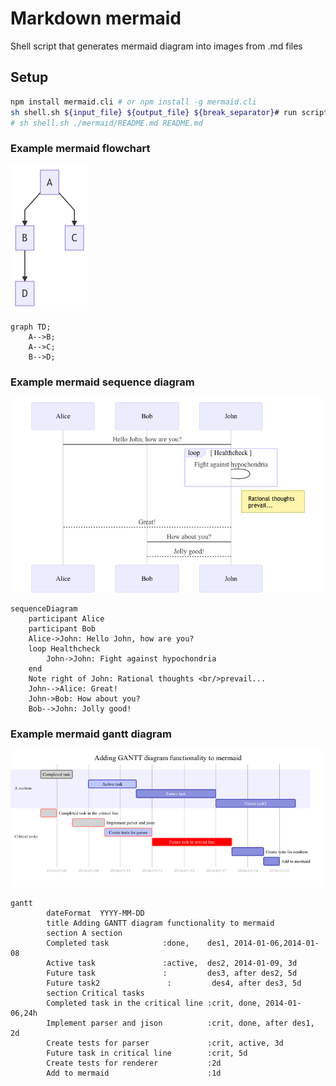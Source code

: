 # Markdown mermaid
Shell script that generates mermaid diagram into images from .md files

## Setup
``` bash
npm install mermaid.cli # or npm install -g mermaid.cli
sh shell.sh ${input_file} ${output_file} ${break_separator}# run script
# sh shell.sh ./mermaid/README.md README.md 
```

### Example mermaid flowchart
![flow](./mermaid/images/flow.png "flow")
```mermaid flow
graph TD;
    A-->B;
    A-->C;
    B-->D;
```



### Example mermaid sequence diagram
![sequence](./mermaid/images/sequence.png "sequence")
```mermaid sequence
sequenceDiagram
    participant Alice
    participant Bob
    Alice->John: Hello John, how are you?
    loop Healthcheck
        John->John: Fight against hypochondria
    end
    Note right of John: Rational thoughts <br/>prevail...
    John-->Alice: Great!
    John->Bob: How about you?
    Bob-->John: Jolly good!
```



### Example mermaid gantt diagram
![gantt](./mermaid/images/gantt.png "gantt")
```mermaid gantt
gantt
        dateFormat  YYYY-MM-DD
        title Adding GANTT diagram functionality to mermaid
        section A section
        Completed task            :done,    des1, 2014-01-06,2014-01-08
        Active task               :active,  des2, 2014-01-09, 3d
        Future task               :         des3, after des2, 5d
        Future task2               :         des4, after des3, 5d
        section Critical tasks
        Completed task in the critical line :crit, done, 2014-01-06,24h
        Implement parser and jison          :crit, done, after des1, 2d
        Create tests for parser             :crit, active, 3d
        Future task in critical line        :crit, 5d
        Create tests for renderer           :2d
        Add to mermaid                      :1d
```


